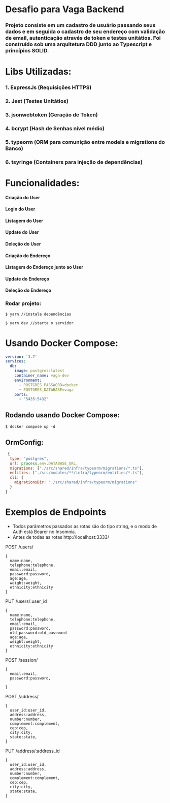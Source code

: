 # Desafio para Vaga Backend

### Projeto consiste em um cadastro de usuário passando seus dados e em seguida o cadastro de seu endereço com validação de email, autenticação através de token e testes unitátios. Foi construído sob uma arquitetura DDD junto ao Typescript e princípios SOLID.

# Libs Utilizadas: 

### 1. ExpressJs (Requisições HTTPS)
### 2. Jest (Testes Unitátios)
### 3. jsonwebtoken (Geração de Token)
### 4. bcrypt (Hash de Senhas nível médio)
### 5. typeorm (ORM para comunição entre models e migrations do Banco)
### 6. tsyringe (Containers para injeção de dependências)

# Funcionalidades:

#### Criação do User
#### Login do User
#### Listagem do User
#### Update do User
#### Deleção do User
#### Criação do Endereço
#### Listagem do Endereço junto ao User
#### Update do Endereço 
#### Deleção do Endereço

### Rodar projeto:
```console
$ yarn //instala dependências

$ yarn dev //starta o servidor
```

# Usando Docker Compose:
```yml
version: '3.7'
services:
  db:
    image: postgres:latest
    container_name: vaga-dev
    environment:
      - POSTGRES_PASSWORD=docker
      - POSTGRES_DATABASE=vaga
    ports:
      - '5435:5432'

```

## Rodando usando Docker Compose:
```console
$ docker compose up -d
```

## OrmConfig: 
```javascript
 {
  type: "postgres",
  url: process.env.DATABASE_URL,
  migrations: ["./src/shared/infra/typeorm/migrations/*.ts"],
  entities: ["./src/modules/**/infra/typeorm/entities/*.ts"],
  cli: {
    migrationsDir: "./src/shared/infra/typeorm/migrations"
  }
}
```

# Exemplos de Endpoints
- Todos parâmetros passados as rotas são do tipo string, e o modo de Auth está Bearer no Insomnia.  
- Antes de todas as rotas http://localhost:3333/

POST /users/
```
{
  name:name,
  telephone:telephone,	
  email:email,
  password:password,
  age:age,
  weight:weight,
  ethnicity:ethnicity
}
```
PUT /users/:user_id
```
{
  name:name,
  telephone:telephone,	
  email:email,
  password:password,
  old_password:old_password
  age:age,
  weight:weight,
  ethnicity:ethnicity
}
```

POST /session/
```
{
  email:email,
  password:password,

}
```

POST /address/
```
{
  user_id:user_id,
  address:address,
  number:number,
  complement:complement,
  cep:cep,
  city:city,
  state:state,
}
```

PUT /address/:address_id
```
{
  user_id:user_id,
  address:address,
  number:number,
  complement:complement,
  cep:cep,
  city:city,
  state:state,
}
```
